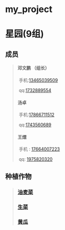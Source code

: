# my_project
#                                                                      星园(9组)



## 成员

> #### 邓文鹏 （组长）
>
> ​	 手机:<a href ="tel:13465039509">13465039509</a>
>
> ​            qq:[1732889554](http://wpa.qq.com/msgrd?v=3&uin=1732889554&site=qq&menu=yes)
>
>  
>
> #### 汤卓
>
> ​        手机:<a href="tel:17866711512">17866711512</a>
>
> ​           qq:[1743560689](http://wpa.qq.com/msgrd?v=3&uin=1743560689&site=qq&menu=yes)
>
> #### 王熠
>
> ​        手机 : <a href="tel:17664007223">17664007223</a>
>
> ​            qq: [1975820320](http://wpa.qq.com/msgrd?v=3&uin=1975820320&site=qq&menu=yes)
>
> 

## 种植作物

> ### [油麦菜](https://baike.baidu.com/item/%E6%B2%B9%E9%BA%A6%E8%8F%9C/646697?fr=aladdin)
>
> ### [生菜](https://baike.baidu.com/item/%E7%94%9F%E8%8F%9C/40578)
>
> ### [黄瓜](https://baike.baidu.com/item/%E9%BB%84%E7%93%9C/792541)
